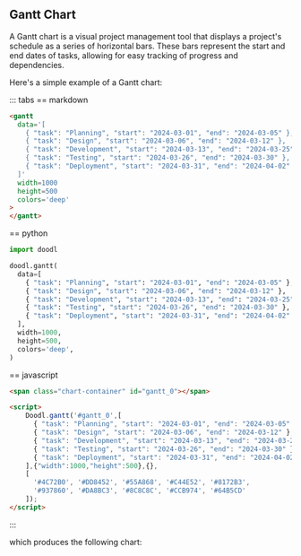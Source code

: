 ## Gantt Chart

A Gantt chart is a visual project management tool that displays a
project's schedule as a series of horizontal bars. These bars
represent the start and end dates of tasks, allowing for easy tracking
of progress and dependencies.

Here's a simple example of a Gantt chart:

::: tabs
== markdown
~~~html
<gantt
  data='[
    { "task": "Planning", "start": "2024-03-01", "end": "2024-03-05" },
    { "task": "Design", "start": "2024-03-06", "end": "2024-03-12" },
    { "task": "Development", "start": "2024-03-13", "end": "2024-03-25" },
    { "task": "Testing", "start": "2024-03-26", "end": "2024-03-30" },
    { "task": "Deployment", "start": "2024-03-31", "end": "2024-04-02" }
  ]'
  width=1000
  height=500
  colors='deep'
>
</gantt>
~~~
== python
```python
import doodl

doodl.gantt(
  data=[
    { "task": "Planning", "start": "2024-03-01", "end": "2024-03-05" },
    { "task": "Design", "start": "2024-03-06", "end": "2024-03-12" },
    { "task": "Development", "start": "2024-03-13", "end": "2024-03-25" },
    { "task": "Testing", "start": "2024-03-26", "end": "2024-03-30" },
    { "task": "Deployment", "start": "2024-03-31", "end": "2024-04-02" }
  ],
  width=1000,
  height=500,
  colors='deep',
)
```
== javascript
```html
<span class="chart-container" id="gantt_0"></span>

<script>
    Doodl.gantt('#gantt_0',[
      { "task": "Planning", "start": "2024-03-01", "end": "2024-03-05" },
      { "task": "Design", "start": "2024-03-06", "end": "2024-03-12" },
      { "task": "Development", "start": "2024-03-13", "end": "2024-03-25" },
      { "task": "Testing", "start": "2024-03-26", "end": "2024-03-30" },
      { "task": "Deployment", "start": "2024-03-31", "end": "2024-04-02" }
    ],{"width":1000,"height":500},{},
    [
      '#4C72B0', '#DD8452', '#55A868', '#C44E52', '#8172B3',
      '#937860', '#DA8BC3', '#8C8C8C', '#CCB974', '#64B5CD'
    ]);
</script>
```
:::

which produces the following chart:

<span class="chart-container" id="gantt_0"></span>

<script>
 setTimeout(() => {
  Promise.resolve().then(() => {
    Doodl.gantt('#gantt_0',[
      { "task": "Planning", "start": "2024-03-01", "end": "2024-03-05" },
      { "task": "Design", "start": "2024-03-06", "end": "2024-03-12" },
      { "task": "Development", "start": "2024-03-13", "end": "2024-03-25" },
      { "task": "Testing", "start": "2024-03-26", "end": "2024-03-30" },
      { "task": "Deployment", "start": "2024-03-31", "end": "2024-04-02" }
    ],{"width":1000,"height":500},{},['#4C72B0', '#DD8452', '#55A868', '#C44E52', '#8172B3', '#937860', '#DA8BC3', '#8C8C8C', '#CCB974', '#64B5CD']);
})}, 1000)
</script>

    
